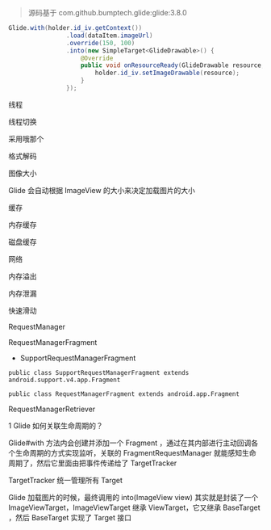 > 源码基于 com.github.bumptech.glide:glide:3.8.0





```java
Glide.with(holder.id_iv.getContext())
                .load(dataItem.imageUrl)
                .override(150, 100)
                .into(new SimpleTarget<GlideDrawable>() {
                    @Override
                    public void onResourceReady(GlideDrawable resource, GlideAnimation<? super GlideDrawable> glideAnimation) {
                        holder.id_iv.setImageDrawable(resource);
                    }
                });
```









线程





线程切换

采用哦那个





格式解码





图像大小

Glide 会自动根据 ImageView 的大小来决定加载图片的大小



缓存

内存缓存

磁盘缓存

网络





内存溢出







内存泄漏







快速滑动



RequestManager

RequestManagerFragment

- SupportRequestManagerFragment



```
public class SupportRequestManagerFragment extends android.support.v4.app.Fragment
```

```
public class RequestManagerFragment extends android.app.Fragment
```



RequestManagerRetriever







1 Glide 如何关联生命周期的？

Glide#with 方法内会创建并添加一个 Fragment ，通过在其内部进行主动回调各个生命周期的方式实现监听，关联的 FragmentRequestManager 就能感知生命周期了，然后它里面由把事件传递给了 TargetTracker 

TargetTracker 统一管理所有 Target

Glide 加载图片的时候，最终调用的 into(ImageView view) 其实就是封装了一个 ImageViewTarget，ImageViewTarget 继承 ViewTarget，它又继承 BaseTarget ，然后 BaseTarget 实现了 Target 接口

